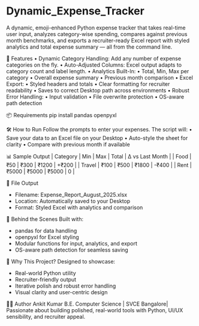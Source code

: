 # Dynamic_Expense_Tracker
A dynamic, emoji-enhanced Python expense tracker that takes real-time user input, analyzes category-wise spending, compares against previous month benchmarks, and exports a recruiter-ready Excel report with styled analytics and total expense summary — all from the command line.

🚀 Features
• 	Dynamic Category Handling: Add any number of expense categories on the fly.
• 	Auto-Adjusted Columns: Excel output adapts to category count and label length.
• 	Analytics Built-In:
• 	Total, Min, Max per category
• 	Overall expense summary
• 	Previous month comparison
• 	Excel Export:
• 	Styled headers and totals
• 	Clear formatting for recruiter readability
• 	Saves to correct Desktop path across environments
• 	Robust Error Handling:
• 	Input validation
• 	File overwrite protection
• 	OS-aware path detection

📦 Requirements
pip install pandas openpyxl

🛠️ How to Run
Follow the prompts to enter your expenses. The script will:
• 	Save your data to an Excel file on your Desktop
• 	Auto-style the sheet for clarity
• 	Compare with previous month if available

📊 Sample Output
| Category | Min | Max | Total | Δ vs Last Month  | 
| Food | ₹50 | ₹300 | ₹1200    |      +₹200       | 
| Travel | ₹100 | ₹500 | ₹1800 |      -₹400       | 
| Rent | ₹5000 | ₹5000 | ₹5000 |        0         | 

📁 File Output
- Filename: Expense_Report_August_2025.xlsx
- Location: Automatically saved to your Desktop
- Format: Styled Excel with analytics and comparison

🧠 Behind the Scenes
Built with:
- pandas for data handling
- openpyxl for Excel styling
- Modular functions for input, analytics, and export
- OS-aware path detection for seamless saving

📌 Why This Project?
Designed to showcase:
- Real-world Python utility
- Recruiter-friendly output
- Iterative polish and robust error handling
- Visual clarity and user-centric design


🧑‍💻 Author
Ankit Kumar
B.E. Computer Science | SVCE Bangalore|
Passionate about building polished, real-world tools with Python, UI/UX sensibility, and recruiter appeal.





